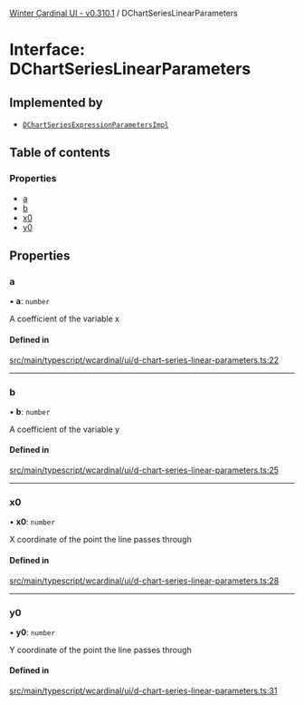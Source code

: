 [Winter Cardinal UI - v0.310.1](../index.md) / DChartSeriesLinearParameters

# Interface: DChartSeriesLinearParameters

## Implemented by

- [`DChartSeriesExpressionParametersImpl`](../classes/DChartSeriesExpressionParametersImpl.md)

## Table of contents

### Properties

- [a](DChartSeriesLinearParameters.md#a)
- [b](DChartSeriesLinearParameters.md#b)
- [x0](DChartSeriesLinearParameters.md#x0)
- [y0](DChartSeriesLinearParameters.md#y0)

## Properties

### a

• **a**: `number`

A coefficient of the variable x

#### Defined in

[src/main/typescript/wcardinal/ui/d-chart-series-linear-parameters.ts:22](https://github.com/winter-cardinal/winter-cardinal-ui/blob/v0.310.1/src/main/typescript/wcardinal/ui/d-chart-series-linear-parameters.ts#L22)

___

### b

• **b**: `number`

A coefficient of the variable y

#### Defined in

[src/main/typescript/wcardinal/ui/d-chart-series-linear-parameters.ts:25](https://github.com/winter-cardinal/winter-cardinal-ui/blob/v0.310.1/src/main/typescript/wcardinal/ui/d-chart-series-linear-parameters.ts#L25)

___

### x0

• **x0**: `number`

X coordinate of the point the line passes through

#### Defined in

[src/main/typescript/wcardinal/ui/d-chart-series-linear-parameters.ts:28](https://github.com/winter-cardinal/winter-cardinal-ui/blob/v0.310.1/src/main/typescript/wcardinal/ui/d-chart-series-linear-parameters.ts#L28)

___

### y0

• **y0**: `number`

Y coordinate of the point the line passes through

#### Defined in

[src/main/typescript/wcardinal/ui/d-chart-series-linear-parameters.ts:31](https://github.com/winter-cardinal/winter-cardinal-ui/blob/v0.310.1/src/main/typescript/wcardinal/ui/d-chart-series-linear-parameters.ts#L31)

